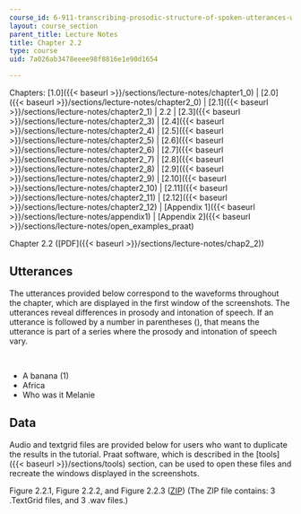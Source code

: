 ```yaml
---
course_id: 6-911-transcribing-prosodic-structure-of-spoken-utterances-with-tobi-january-iap-2006
layout: course_section
parent_title: Lecture Notes
title: Chapter 2.2
type: course
uid: 7a026ab3478eeee98f8816e1e90d1654

---
```


Chapters: [1.0]({{< baseurl >}}/sections/lecture-notes/chapter1_0) | [2.0]({{< baseurl >}}/sections/lecture-notes/chapter2_0) | [2.1]({{< baseurl >}}/sections/lecture-notes/chapter2_1) | 2.2 | [2.3]({{< baseurl >}}/sections/lecture-notes/chapter2_3) | [2.4]({{< baseurl >}}/sections/lecture-notes/chapter2_4) | [2.5]({{< baseurl >}}/sections/lecture-notes/chapter2_5) | [2.6]({{< baseurl >}}/sections/lecture-notes/chapter2_6) | [2.7]({{< baseurl >}}/sections/lecture-notes/chapter2_7) | [2.8]({{< baseurl >}}/sections/lecture-notes/chapter2_8) | [2.9]({{< baseurl >}}/sections/lecture-notes/chapter2_9) | [2.10]({{< baseurl >}}/sections/lecture-notes/chapter2_10) | [2.11]({{< baseurl >}}/sections/lecture-notes/chapter2_11) | [2.12]({{< baseurl >}}/sections/lecture-notes/chapter2_12) | [Appendix 1]({{< baseurl >}}/sections/lecture-notes/appendix1) | [Appendix 2]({{< baseurl >}}/sections/lecture-notes/open_examples_praat)

Chapter 2.2 ([PDF]({{< baseurl >}}/sections/lecture-notes/chap2_2))

Utterances
----------

The utterances provided below correspond to the waveforms throughout the chapter, which are displayed in the first window of the screenshots. The utterances reveal differences in prosody and intonation of speech. If an utterance is followed by a number in parentheses (), that means the utterance is part of a series where the prosody and intonation of speech vary.  
  
 

*   A banana (1)
*   Africa
*   Who was it Melanie

Data
----

Audio and textgrid files are provided below for users who want to duplicate the results in the tutorial. Praat software, which is described in the [tools]({{< baseurl >}}/sections/tools) section, can be used to open these files and recreate the windows displayed in the screenshots.

Figure 2.2.1, Figure 2.2.2, and Figure 2.2.3 ([ZIP](/coursemedia/6-911-transcribing-prosodic-structure-of-spoken-utterances-with-tobi-january-iap-2006/61e7a61cc8ae3b0b41fd78e81e738736_chap22.zip)) (The ZIP file contains: 3 .TextGrid files, and 3 .wav files.)